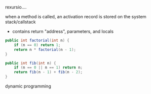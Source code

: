 rexursio....

when a method is called, an activation record is stored on the system stack/callstack
- contains return "address", parameters, and locals

```java
public int factorial(int n) {
	if (n == 0) return 1;
	return n * factorial(n - 1);
}
```

```java
public int fib(int n) {
	if (n == 0 || n == 1) return n;
	return fib(n - 1) + fib(n - 2);
}
```

dynamic programming 